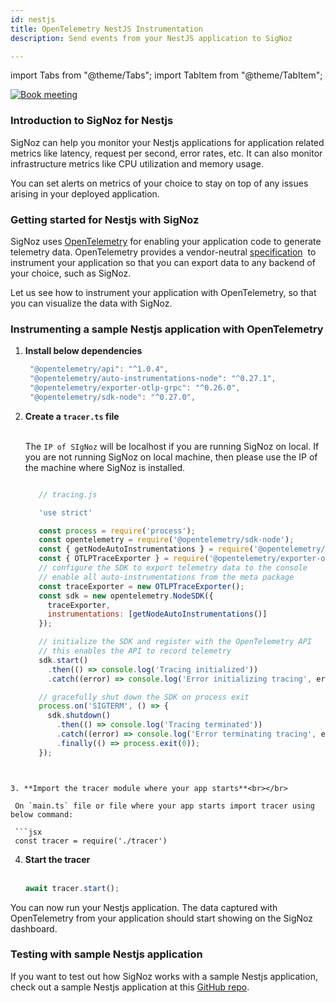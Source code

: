 ```yaml
---
id: nestjs
title: OpenTelemetry NestJS Instrumentation
description: Send events from your NestJS application to SigNoz

---
```


import Tabs from "@theme/Tabs";
import TabItem from "@theme/TabItem";

<p align="center">

[![Book meeting](/img/docs/ZoomCTA1.png)](https://calendly.com/pranay-signoz/instrumentation-office-hrs)

</p>

### Introduction to SigNoz for Nestjs

SigNoz can help you monitor your Nestjs applications for application related metrics like latency, request per second, error rates, etc. It can also monitor infrastructure metrics like CPU utilization and memory usage.

You can set alerts on metrics of your choice to stay on top of any issues arising in your deployed application.


### Getting started for Nestjs with SigNoz

SigNoz uses <a href = "https://opentelemetry.io/" rel="noopener noreferrer nofollow" target="_blank" >OpenTelemetry</a> for enabling your application code to generate telemetry data. OpenTelemetry provides a vendor-neutral <a href = "https://github.com/open-telemetry/opentelemetry-specification" rel="noopener noreferrer nofollow" target="_blank" >specification</a>  to instrument your application so that you can export data to any backend of your choice, such as SigNoz.

Let us see how to instrument your application with OpenTelemetry, so that you can visualize the data with SigNoz.

### Instrumenting a sample Nestjs application with OpenTelemetry

1. **Install below dependencies**
   ```jsx
    "@opentelemetry/api": "^1.0.4",
    "@opentelemetry/auto-instrumentations-node": "^0.27.1",
    "@opentelemetry/exporter-otlp-grpc": "^0.26.0",
    "@opentelemetry/sdk-node": "^0.27.0",
   ```

2. **Create a `tracer.ts` file**<br></br>

   The `IP of SIgNoz` will be localhost if you are running SigNoz on local. If you are not running SigNoz on local machine, then please use the IP of the machine where SigNoz is installed.
   
   ```jsx
   
      // tracing.js

      'use strict'

      const process = require('process');
      const opentelemetry = require('@opentelemetry/sdk-node');
      const { getNodeAutoInstrumentations } = require('@opentelemetry/auto-instrumentations-node');
      const { OTLPTraceExporter } = require('@opentelemetry/exporter-otlp-grpc');
      // configure the SDK to export telemetry data to the console
      // enable all auto-instrumentations from the meta package
      const traceExporter = new OTLPTraceExporter();
      const sdk = new opentelemetry.NodeSDK({
        traceExporter,
        instrumentations: [getNodeAutoInstrumentations()]
      });

      // initialize the SDK and register with the OpenTelemetry API
      // this enables the API to record telemetry
      sdk.start()
        .then(() => console.log('Tracing initialized'))
        .catch((error) => console.log('Error initializing tracing', error));

      // gracefully shut down the SDK on process exit
      process.on('SIGTERM', () => {
        sdk.shutdown()
          .then(() => console.log('Tracing terminated'))
          .catch((error) => console.log('Error terminating tracing', error))
          .finally(() => process.exit(0));
      });

  ```


3. **Import the tracer module where your app starts**<br></br>

   On `main.ts` file or file where your app starts import tracer using below command:

   ```jsx
   const tracer = require('./tracer')
   ```


4. **Start the tracer**<br></br>

   ```jsx
   await tracer.start();
   ```

You can now run your Nestjs application. The data captured with OpenTelemetry from your application should start showing on the SigNoz dashboard.

### Testing with sample Nestjs application
If you want to test out how SigNoz works with a sample Nestjs application, check out a sample Nestjs application at this [GitHub repo](https://github.com/SigNoz/sample-NestJs-app).
